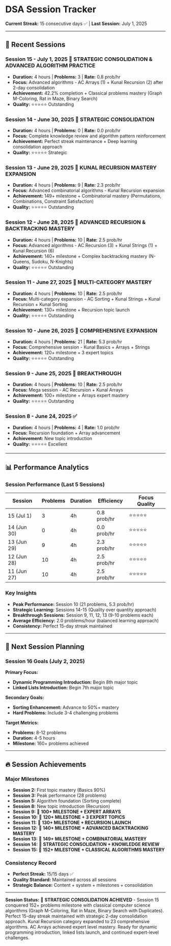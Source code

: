 # DSA Session Tracker

**Current Streak:** 15 consecutive days ✅ | **Last Session:** July 1, 2025

---

## 📅 Recent Sessions

### Session 15 - July 1, 2025 🎉 **STRATEGIC CONSOLIDATION & ADVANCED ALGORITHM PRACTICE**
- **Duration:** 4 hours | **Problems:** 3 | **Rate:** 0.8 prob/hr
- **Focus:** Advanced algorithms - AC Arrays (1) + Kunal Recursion (2) after 2-day consolidation
- **Achievement:** 42.2% completion + Classical problems mastery (Graph M-Coloring, Rat in Maze, Binary Search)
- **Quality:** ⭐⭐⭐⭐⭐ Outstanding

### Session 14 - June 30, 2025 🧠 **STRATEGIC CONSOLIDATION**
- **Duration:** 4 hours | **Problems:** 0 | **Rate:** 0.0 prob/hr
- **Focus:** Complete knowledge review and algorithm pattern reinforcement
- **Achievement:** Perfect streak maintenance + Deep learning consolidation approach
- **Quality:** ⭐⭐⭐⭐⭐ Strategic

### Session 13 - June 29, 2025 🎉 **KUNAL RECURSION MASTERY EXPANSION**
- **Duration:** 4 hours | **Problems:** 9 | **Rate:** 2.3 prob/hr
- **Focus:** Advanced combinatorial algorithms - Kunal Recursion expansion
- **Achievement:** 149+ milestone + Combinatorial mastery (Permutations, Combinations, Constraint Satisfaction)
- **Quality:** ⭐⭐⭐⭐⭐ Outstanding

### Session 12 - June 28, 2025 🎉 **ADVANCED RECURSION & BACKTRACKING MASTERY**
- **Duration:** 4 hours | **Problems:** 10 | **Rate:** 2.5 prob/hr
- **Focus:** Advanced algorithms - AC Recursion (3) + Kunal Strings (1) + Kunal Recursion (6)
- **Achievement:** 140+ milestone + Complex backtracking mastery (N-Queens, Sudoku, N-Knights)
- **Quality:** ⭐⭐⭐⭐⭐ Outstanding

### Session 11 - June 27, 2025 🎉 **MULTI-CATEGORY MASTERY**
- **Duration:** 4 hours | **Problems:** 10 | **Rate:** 2.5 prob/hr
- **Focus:** Multi-category expansion - AC Sorting + Kunal Strings + Kunal Recursion + Kunal Sorting
- **Achievement:** 130+ milestone + Recursion topic launch
- **Quality:** ⭐⭐⭐⭐⭐ Outstanding

### Session 10 - June 26, 2025 🎉 **COMPREHENSIVE EXPANSION**
- **Duration:** 4 hours | **Problems:** 21 | **Rate:** 5.3 prob/hr
- **Focus:** Comprehensive session - Kunal Basics + Arrays + Strings
- **Achievement:** 120+ milestone + 3 expert topics
- **Quality:** ⭐⭐⭐⭐⭐ Outstanding

### Session 9 - June 25, 2025 🎉 **BREAKTHROUGH**
- **Duration:** 4 hours | **Problems:** 10 | **Rate:** 2.5 prob/hr
- **Focus:** Mega session - AC Recursion + Kunal Arrays
- **Achievement:** 100+ milestone + Arrays expert mastery
- **Quality:** ⭐⭐⭐⭐⭐ Outstanding

### Session 8 - June 24, 2025 ✅
- **Duration:** 4 hours | **Problems:** 4 | **Rate:** 1.0 prob/hr  
- **Focus:** Recursion foundation + Array advancement
- **Achievement:** New topic introduction
- **Quality:** ⭐⭐⭐⭐⭐ Excellent

---

## 📊 Performance Analytics

### Session Performance (Last 5 Sessions)
| Session | Problems | Duration | Efficiency | Focus Quality |
|---------|----------|----------|------------|---------------|
| 15 (Jul 1) | 3 | 4h | 0.8 prob/hr | ⭐⭐⭐⭐⭐ |
| 14 (Jun 30) | 0 | 4h | 0.0 prob/hr | ⭐⭐⭐⭐⭐ |
| 13 (Jun 29) | 9 | 4h | 2.3 prob/hr | ⭐⭐⭐⭐⭐ |
| 12 (Jun 28) | 10 | 4h | 2.5 prob/hr | ⭐⭐⭐⭐⭐ |
| 11 (Jun 27) | 10 | 4h | 2.5 prob/hr | ⭐⭐⭐⭐⭐ |

### Key Insights
- **Peak Performance:** Session 10 (21 problems, 5.3 prob/hr)
- **Strategic Learning:** Sessions 14-15 (Quality over quantity approach)
- **Breakthrough Sessions:** Session 9, 11, 12, 13 (9-10 problems each)
- **Average Efficiency:** 2.0 problems/hour (balanced learning approach)
- **Consistency:** Perfect 15-day streak maintained

---

## 🎯 Next Session Planning

### Session 16 Goals (July 2, 2025)
**Primary Focus:**
- **Dynamic Programming Introduction:** Begin 8th major topic
- **Linked Lists Introduction:** Begin 7th major topic

**Secondary Goals:**
- **Sorting Enhancement:** Advance to 50%+ mastery
- **Hard Problems:** Include 3-4 challenging problems

**Target Metrics:**
- **Problems:** 8-12 problems
- **Duration:** 4-5 hours
- **Milestone:** 160+ problems achieved

---

## 🔥 Session Achievements

### Major Milestones
- **Session 2:** First topic mastery (Basics 90%)
- **Session 3:** Peak performance (28 problems)
- **Session 5:** Algorithm foundation (Sorting complete)
- **Session 8:** New topic introduction (Recursion)
- **Session 9:** 🎉 **100+ MILESTONE + EXPERT ARRAYS**
- **Session 10:** 🎉 **120+ MILESTONE + 3 EXPERT TOPICS**
- **Session 11:** 🎉 **130+ MILESTONE + RECURSION LAUNCH**
- **Session 12:** 🎉 **140+ MILESTONE + ADVANCED BACKTRACKING MASTERY**
- **Session 13:** 🎉 **149+ MILESTONE + COMBINATORIAL MASTERY**
- **Session 14:** 🧠 **STRATEGIC CONSOLIDATION + KNOWLEDGE REVIEW**
- **Session 15:** 🎉 **152+ MILESTONE + CLASSICAL ALGORITHMS MASTERY**

### Consistency Record
- **Perfect Streak:** 15/15 days ✅
- **Quality Standard:** Maintained across all sessions
- **Strategic Balance:** Content + system + milestones + consolidation

---

**Session Status:** 🎉 **STRATEGIC CONSOLIDATION ACHIEVED** - Session 15 conquered 152+ problems milestone with classical computer science algorithms (Graph M-Coloring, Rat in Maze, Binary Search with Duplicates). Perfect 15-day streak maintained with strategic 2-day consolidation approach. Kunal Recursion category expanded to 23 comprehensive algorithms. AC Arrays achieved expert level mastery. Ready for dynamic programming introduction, linked lists launch, and continued expert-level challenges. 